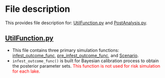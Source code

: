# File description

This provides file description for: [UtilFunction.py](https://github.com/syzoekao/AISproj/blob/master/lib/python3.7/site-packages/AISsim/UtilFunction.py) and [PostAnalysis.py](https://github.com/syzoekao/AISproj/blob/master/lib/python3.7/site-packages/AISsim/PostAnalysis.py). 

## [UtilFunction.py](https://github.com/syzoekao/AISproj/blob/master/lib/python3.7/site-packages/AISsim/UtilFunction.py)

* This file contains three primary simulation functions: [infest_outcome_func](https://github.com/syzoekao/AISproj/blob/8c6de5bdb1666b7318623f228fb63ad91d65683a/lib/python3.7/site-packages/AISsim/UtilFunction.py#L11-L253), [pre_infest_outcome_func](https://github.com/syzoekao/AISproj/blob/master/lib/python3.7/site-packages/AISsim/UtilFunction.py#L279-L482), and [Scenario](https://github.com/syzoekao/AISproj/blob/master/lib/python3.7/site-packages/AISsim/UtilFunction.py#L498-L762). 
* `infest_outcome_func()` is built for Bayesian calibration process to obtain the posterior parameter sets. <span style="color:red">This function is not used for risk simulation for each lake.</span>
